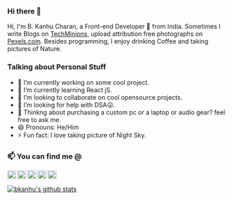 ### Hi there 👋

<!--
**bkanhu/bkanhu** is a ✨ _special_ ✨ repository because its `README.md` (this file) appears on your GitHub profile.

Here are some ideas to get you started:
-->
Hi, I'm B. Kanhu Charan, a Front-end Developer 🚀 from India. Sometimes I write Blogs on [TechMinions](https://techminions.in), upload attribution free photographs on [Pexels.com](https://www.pexels.com/@bkanhu-1900026). Besides programming, I enjoy drinking Coffee and taking pictures of Nature.

### Talking about Personal Stuff

- 🔭 I’m currently working on some cool project.
- 🌱 I’m currently learning React jS.
- 👯 I’m looking to collaborate on cool opensource projects.
- 🤔 I’m looking for help with DSA😛.
- 💬 Thinkng about purchasing a custom pc or a laptop or audio gear? feel free to ask me. 
- 😄 Pronouns: He/Him
- ⚡ Fun fact: I love taking picture of Night Sky.

### 📫 You can find me @

[<img align="left" alt="LinkedIn" width="20px" src="https://cdn.jsdelivr.net/npm/simple-icons@v3/icons/linkedin.svg" />](https://www.linkedin.com/in/bkanhucharan/)
[<img align="left" alt="Twitter" width="20px" src="https://cdn.jsdelivr.net/npm/simple-icons@v3/icons/twitter.svg" />](https://twitter.com/bkanhu7)
[<img align="left" alt="Instagram" width="20px" src="https://cdn.jsdelivr.net/npm/simple-icons@v3/icons/instagram.svg" />](https://www.instagram.com/bkanhu7/)
[<img align="left" alt="facebook" width="20px" src="https://cdn.jsdelivr.net/npm/simple-icons@v3/icons/facebook.svg" />](https://www.facebook.com/bkanhu7/)
 <a href="mailto:hi@bkanhu.me"> <img width="20px" src="https://cdn.jsdelivr.net/npm/simple-icons@v3/icons/gmail.svg" /> </a>

[![bkanhu's github stats](https://github-readme-stats.vercel.app/api?username=bkanhu&count_private=true&show_icons=true&theme=radical&hide=stars)](https://github.com/anuraghazra/github-readme-stats)
